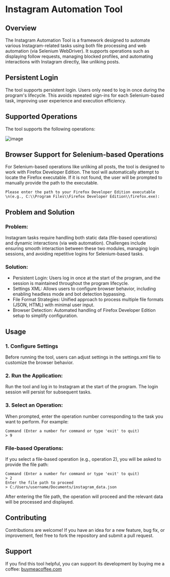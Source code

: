 # Instagram Automation Tool

## Overview

The Instagram Automation Tool is a framework designed to automate various Instagram-related tasks using both file processing and web automation (via Selenium WebDriver). It supports operations such as displaying follow requests, managing blocked profiles, and automating interactions with Instagram directly, like unliking posts.

## Persistent Login
The tool supports persistent login. Users only need to log in once during the program's lifecycle. This avoids repeated sign-ins for each Selenium-based task, improving user experience and execution efficiency.

## Supported Operations
The tool supports the following operations:

![image](https://github.com/user-attachments/assets/494434af-11b5-4f30-a48b-61fca1f5a02f)


## Browser Support for Selenium-based Operations

For Selenium-based operations like unliking all posts, the tool is designed to work with Firefox Developer Edition. The tool will automatically attempt to locate the Firefox executable. If it is not found, the user will be prompted to manually provide the path to the executable.

```
Please enter the path to your Firefox Developer Edition executable \n(e.g., C:\\Program Files\\Firefox Developer Edition\\firefox.exe):
```

## Problem and Solution

### Problem:
Instagram tasks require handling both static data (file-based operations) and dynamic interactions (via web automation). Challenges include ensuring smooth interaction between these two modules, managing login sessions, and avoiding repetitive logins for Selenium-based tasks.

### Solution:
- Persistent Login: Users log in once at the start of the program, and the session is maintained throughout the program lifecycle.
- Settings XML: Allows users to configure browser behavior, including enabling headless mode and bot detection bypassing.
- File Format Strategies: Unified approach to process multiple file formats (JSON, HTML) with minimal user input.
- Browser Detection: Automated handling of Firefox Developer Edition setup to simplify configuration.

## Usage

### 1. Configure Settings
Before running the tool, users can adjust settings in the settings.xml file to customize the browser behavior.

### 2. Run the Application:
Run the tool and log in to Instagram at the start of the program. The login session will persist for subsequent tasks.

### 3. Select an Operation:
When prompted, enter the operation number corresponding to the task you want to perform. For example:

```
Command (Enter a number for command or type 'exit' to quit)
> 9
```

### File-based Operations:
If you select a file-based operation (e.g., operation 2), you will be asked to provide the file path:

```
Command (Enter a number for command or type 'exit' to quit)
> 2
Enter the file path to proceed
> C:/Users/username/Documents/instagram_data.json
```

After entering the file path, the operation will proceed and the relevant data will be processed and displayed.

## Contributing

Contributions are welcome! If you have an idea for a new feature, bug fix, or improvement, feel free to fork the repository and submit a pull request.

## Support
If you find this tool helpful, you can support its development by buying me a coffee: [buymeacoffee.com](https://www.buymeacoffee.com/ahmadovmahammad)
